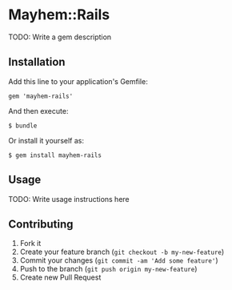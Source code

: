 # Mayhem::Rails

TODO: Write a gem description

## Installation

Add this line to your application's Gemfile:

    gem 'mayhem-rails'

And then execute:

    $ bundle

Or install it yourself as:

    $ gem install mayhem-rails

## Usage

TODO: Write usage instructions here

## Contributing

1. Fork it
2. Create your feature branch (`git checkout -b my-new-feature`)
3. Commit your changes (`git commit -am 'Add some feature'`)
4. Push to the branch (`git push origin my-new-feature`)
5. Create new Pull Request

